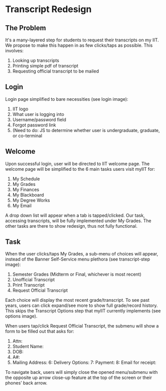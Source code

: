 # Transcript Redesign

## The Problem

It's a many-layered step for students to request their transcripts on my IIT. We propose to make this happen in as few clicks/taps as possible. This involves:
1. Looking up transcripts
2. Printing simple pdf of transcript
3. Requesting official transcript to be mailed

## Login

Login page simplified to bare necessities (see login image):
1. IIT logo
2. What user is logging into
3. Username/password field
4. Forgot password link
5. (Need to do: JS to determine whether user is undergraduate, graduate, or co-terminal 

## Welcome

Upon successful login, user will be directed to IIT welcome page. The welcome page will be simplified to the 6 main tasks users visit myIIT for:
1. My Schedule
2. My Grades
3. My Finances
4. My Blackboard
5. My Degree Works
6. My Email

A drop down list will appear when a tab is tapped/clicked. Our task, accessing transcripts, will be fully implemented under My Grades. The other tasks are there to show redesign, thus not fully functional.

## Task

When the user clicks/taps My Grades, a sub-menu of choices will appear, instead of the Banner Self-Service menu plethora (see transcript-step image):
1. Semester Grades (Midterm or Final, whichever is most recent)
2. Unofficial Transcript
3. Print Transcript
4. Request Official Transcript 

Each choice will display the most recent grade/transcript. To see past years, users can click expand/see more to show full grade/record history. This skips the Transcript Options step that myIIT currently implements (see options image).

When users tap/click Request Official Transcript, the submenu will show a form to be filled out that asks for:  
1. Attn:
2. Student Name:
3. DOB:
4. A#: 
5. Mailing Address:
6: Delivery Options:
7: Payment:
8: Email for receipt:

To navigate back, users will simply close the opened menu/submenu with the opposite up arrow close-up feature at the top of the screen or their phones’ back arrow. 
